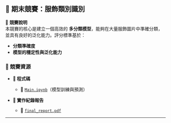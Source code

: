 ## 📌 期末競賽：服飾類別識別  

📢 **競賽說明**  
本競賽的核心是建立一個高效的 **多分類模型**，能夠在大量服飾圖片中準確分類，並具有良好的泛化能力。評分標準基於：
- **分類準確度**
- **模型的穩定性與泛化能力**


### 📂 競賽資源  

- **📜 程式碼**
  - 🔗 [`Main.ipynb`](https://github.com/WuRobber/CVMaterial/blob/main/ML%26DL/ML/FinalCompetition/Main.ipynb)（模型訓練與預測）  

- **📄 實作紀錄報告**
  - 📑 [`final_report.pdf`](https://github.com/WuRobber/CVMaterial/blob/main/ML%26DL/ML/FinalCompetition/final_report.pdf)  

---

